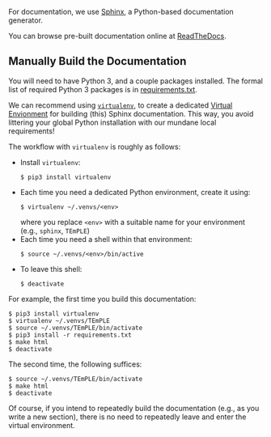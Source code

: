 For documentation, we use
[Sphinx](http://www.sphinx-doc.org/en/master/), a Python-based
documentation generator.

You can browse pre-built documentation online at
[ReadTheDocs](https://emerald-temple.readthedocs.io/en/latest/).

## Manually Build the Documentation

You will need to have Python 3, and a couple packages installed. The
formal list of required Python 3 packages is in
[requirements.txt](requirements.txt).

We can recommend using
[`virtualenv`](https://virtualenv.pypa.io/en/stable/), to create a
dedicated [Virtual
Envionment](https://packaging.python.org/tutorials/installing-packages/#creating-virtual-environments)
for building (this) Sphinx documentation. This way, you avoid
littering your global Python installation with our mundane local
requirements!

The workflow with `virtualenv` is roughly as follows:

  * Install `virtualenv`:
    ```
    $ pip3 install virtualenv
    ```
  * Each time you need a dedicated Python environment, create it
    using:
    ```
    $ virtualenv ~/.venvs/<env>
    ```
    where you replace `<env>` with a suitable name for your
    environment (e.g., `sphinx`, `TEmPLE`)
  * Each time you need a shell within that environment:
    ```
    $ source ~/.venvs/<env>/bin/active
    ```
  * To leave this shell:
    ```
    $ deactivate
    ```

For example, the first time you build this documentation:

```
$ pip3 install virtualenv
$ virtualenv ~/.venvs/TEmPLE
$ source ~/.venvs/TEmPLE/bin/activate
$ pip3 install -r requirements.txt
$ make html
$ deactivate
```

The second time, the following suffices:

```
$ source ~/.venvs/TEmPLE/bin/activate
$ make html
$ deactivate
```

Of course, if you intend to repeatedly build the documentation (e.g.,
as you write a new section), there is no need to repeatedly leave and
enter the virtual environment.
